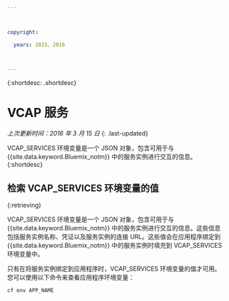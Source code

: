 ```yaml
---

 

copyright:

  years: 2015，2016

 

---
```


{:shortdesc: .shortdesc}

# VCAP 服务

*上次更新时间：2016 年 3 月 15 日*
{: .last-updated}


VCAP_SERVICES 环境变量是一个 JSON 对象，包含可用于与 {{site.data.keyword.Bluemix_notm}} 中的服务实例进行交互的信息。
{:shortdesc}


## 检索 VCAP_SERVICES 环境变量的值
{:retrieving}

VCAP_SERVICES 环境变量是一个 JSON 对象，包含可用于与 {{site.data.keyword.Bluemix_notm}} 中的服务实例进行交互的信息。这些信息包括服务实例名称、凭证以及服务实例的连接 URL。这些值会在应用程序绑定到 {{site.data.keyword.Bluemix_notm}} 中的服务实例时填充到 VCAP_SERVICES 环境变量中。

只有在将服务实例绑定到应用程序时，VCAP_SERVICES 环境变量的值才可用。您可以使用以下命令来查看应用程序环境变量：

```
cf env APP_NAME
```
